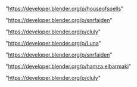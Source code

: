"https://developer.blender.org/p/houseofspells"

"https://developer.blender.org/p/snrfaiden"

"https://developer.blender.org/p/cluly"

"https://developer.blender.org/p/Luna"

 
"https://developer.blender.org/p/snrfaiden"


"https://developer.blender.org/p/hamza.elbarmaki"


"https://developer.blender.org/p/cluly"


 
